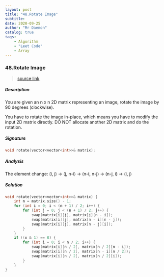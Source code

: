 ```yaml
---
layout: post
title: "48.Rotate Image"    
subtitle:   
date: 2020-09-25
author: "Mr Daemon"
catalog: true
tags:
    - Algorithm
    - "Leet Code"
    - Array
---
```


### 48.Rotate Image

> [source link](https://leetcode.com/problems/rotate-image/description/)

##### Description

You are given an n x n 2D matrix representing an image, rotate the image by 90 degrees (clockwise). 

You have to rotate the image in-place, which means you have to modify the input 2D matrix directly. DO NOT allocate another 2D matrix and do the rotation.

##### Signature

```c++
void rotate(vector<vector<int>>& matrix);
```

##### Analysis

The element change: (i, j) -> (j, n-i) -> (n-i, n-j) -> (n-j, i) -> (i, j)

##### Solution

```c++
void rotate(vector<vector<int>>& matrix) {
    int n = matrix.size() - 1;
    for (int i = 0; i < (n + 1) / 2; i++) {
        for (int j = 0; j < (n + 1) / 2; j++) {
            swap(matrix[i][j], matrix[j][n - i]);
            swap(matrix[i][j], matrix[n - i][n - j]);
            swap(matrix[i][j], matrix[n - j][i]);
        }
    }
    if ((n & 1) == 0) {
        for (int i = 0; i < n / 2; i++) {
            swap(matrix[i][n / 2], matrix[n / 2][n - i]);
            swap(matrix[i][n / 2], matrix[n - i][n / 2]);
            swap(matrix[i][n / 2], matrix[n / 2][i]);
        }
    }
}
```
